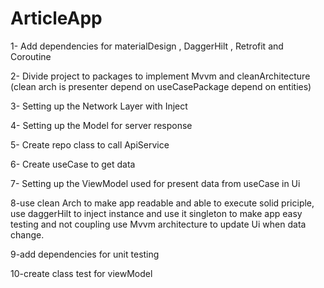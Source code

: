 # ArticleApp

1- Add dependencies for materialDesign , DaggerHilt , Retrofit and Coroutine

2- Divide project to packages to implement Mvvm and cleanArchitecture (clean arch is presenter depend on useCasePackage depend on entities)

3- Setting up the Network Layer with Inject

4- Setting up the Model for server response

5- Create repo class to call ApiService

6- Create useCase to get data

7- Setting up the ViewModel used for present data from useCase in Ui

8-use clean Arch to make app readable and able to execute solid priciple,
use daggerHilt to inject instance and use it singleton to make app easy testing and not coupling use Mvvm architecture to update Ui when data change.

9-add dependencies for unit testing

10-create class test for viewModel
